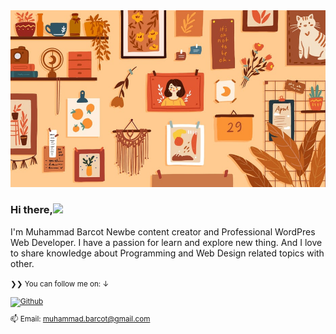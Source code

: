<a href="https://github.com/devhub7" target="_blank">
<img src="https://github.com/devhub7/devhub7/blob/main/banner.jpeg" alt="profile" />
</a>

### Hi there,<img src="https://media.giphy.com/media/hvRJCLFzcasrR4ia7z/giphy.gif" width="30px">

I'm Muhammad Barcot Newbe content creator and Professional WordPres Web Developer. I have a passion for learn and explore new thing. And I love to share knowledge about Programming and Web Design related topics with other. 

</p>

<small>❯❯ You can follow me on: ↓</strong>

[![Github](https://img.shields.io/github/followers/devhub7?style=social&label=Follow)][g]

[y]: https://youtube.com/NotYet
[t]: https://twitter.com/fullstack_de
[g]: https://github.com/devhub7


📫 Email: muhammad.barcot@gmail.com
